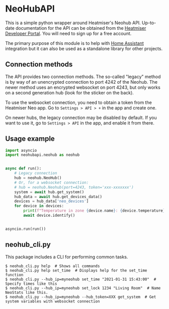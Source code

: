 <!--
    SPDX-FileCopyrightText: 2020 Andrius Štikonas <andrius@stikonas.eu>
    SPDX-License-Identifier: CC-BY-4.0
-->

# NeoHubAPI

This is a simple python wrapper around Heatmiser's Neohub API. Up-to-date 
documentation for the API can be obtained from the [Heatmiser Developer
Portal](https://dev.heatmiser.com). You will need to sign up for a free account.

The primary purpose of this module is to help with [Home
Assistant](https://www.home-assistant.io) integration but it can also be used as
 a standalone library for other projects.

## Connection methods

The API provides two connection methods. The so-called "legacy" method is by way of an unencrypted connection to port 4242 of the Neohub. The newer method uses an encrypted websocket on port 4243, but only works on a second generation hub (look for the sticker on the back).

To use the websocket connection, you need to obtain a token from the Heatmiser Neo app. Go to `Settings > API > +` in the app and create one.

On newer hubs, the legacy connection may be disabled by default. If you want to use it, go to `Settings > API` in the app, and enable it from there.

## Usage example

```python
import asyncio
import neohubapi.neohub as neohub


async def run():
    # Legacy connection
    hub = neohub.NeoHub()
    # Or, for a websocket connection:
    # hub = neohub.Neohub(port=4243, token='xxx-xxxxxxx')
    system = await hub.get_system()
    hub_data = await hub.get_devices_data()
    devices = hub_data['neo_devices']
    for device in devices:
        print(f"Temperature in zone {device.name}: {device.temperature}")
        await device.identify()


asyncio.run(run())
```



## neohub_cli.py

This package includes a CLI for performing common tasks.

```
$ neohub_cli.py help  # Shows all commands
$ neohub_cli.py help set_time  # Displays help for the set_time function
$ neohub_cli.py --hub_ip=myneohub set_time "2021-01-31 15:43:00"  # Specify times like this
$ neohub_cli.py --hub_ip=myneohub set_lock 1234 "Living Room"  # Name NeoStats like this.
$ neohub_cli.py --hub_ip=myneohub --hub_token=XXX get_system  # Get system variables with websocket connection
```

